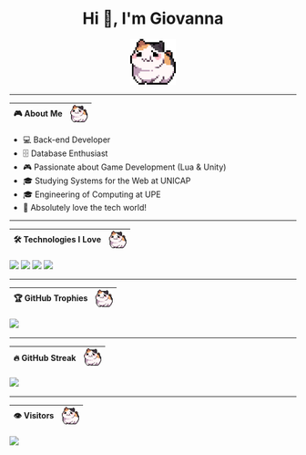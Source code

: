 <h1 align="center">Hi 👋, I'm Giovanna</h1>

<p align="center">
  <img src="https://raw.githubusercontent.com/giovannaps/giovannaps/main/325895973-e4f28204-ea88-4364-a321-8330c3fbde6a.gif" width="80" alt="Cute GIF"/>
</p>

---

| 🎮 About Me | <img src="https://raw.githubusercontent.com/giovannaps/giovannaps/main/325895973-e4f28204-ea88-4364-a321-8330c3fbde6a.gif" width="30" /> |
|------------|-------------------------------------------------------------------------------------------------------------------------------------------|

- 💻 Back-end Developer  
- 🗄️ Database Enthusiast  
- 🎮 Passionate about Game Development (Lua & Unity)  
- 🎓 Studying Systems for the Web at UNICAP  
- 🎓 Engineering of Computing at UPE  
- 💖 Absolutely love the tech world!

---

| 🛠️ Technologies I Love | <img src="https://raw.githubusercontent.com/giovannaps/giovannaps/main/325895973-e4f28204-ea88-4364-a321-8330c3fbde6a.gif" width="30" /> |
|-----------------------|-------------------------------------------------------------------------------------------------------------------------------------------|

<img src="https://img.shields.io/badge/Java-FF6F61?style=for-the-badge&logo=java&logoColor=white" />
<img src="https://img.shields.io/badge/Lua-FFB6C1?style=for-the-badge&logo=lua&logoColor=white" />
<img src="https://img.shields.io/badge/Unity-FF7F7F?style=for-the-badge&logo=unity&logoColor=white" />
<img src="https://img.shields.io/badge/PostgreSQL-FF9A8B?style=for-the-badge&logo=postgresql&logoColor=white" />

---

| 🏆 GitHub Trophies | <img src="https://raw.githubusercontent.com/giovannaps/giovannaps/main/325895973-e4f28204-ea88-4364-a321-8330c3fbde6a.gif" width="30" /> |
|-------------------|-------------------------------------------------------------------------------------------------------------------------------------------|

<img src="https://github-profile-trophy.vercel.app/?username=giovannaps&theme=juicyfresh&column=4&margin-w=15&margin-h=15" />

---

| 🔥 GitHub Streak | <img src="https://raw.githubusercontent.com/giovannaps/giovannaps/main/325895973-e4f28204-ea88-4364-a321-8330c3fbde6a.gif" width="30" /> |
|-----------------|-------------------------------------------------------------------------------------------------------------------------------------------|

<img src="https://streak-stats.demolab.com?user=giovannaps&theme=radical" />

---

| 👁️ Visitors | <img src="https://raw.githubusercontent.com/giovannaps/giovannaps/main/325895973-e4f28204-ea88-4364-a321-8330c3fbde6a.gif" width="30" /> |
|-------------|-------------------------------------------------------------------------------------------------------------------------------------------|

<img src="https://img.shields.io/badge/Visitors-FF9A8B?style=for-the-badge&logo=eye&logoColor=white" />
